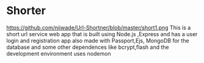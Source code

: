 # Shorter

https://github.com/niiwade/Url-Shortner/blob/master/short1.png
This is a short url service web app that is built using Node.js ,Express and has a user login and registration app also made with Passport,Ejs, MongoDB for the database and some other dependences like bcrypt,flash and the development environment uses nodemon
